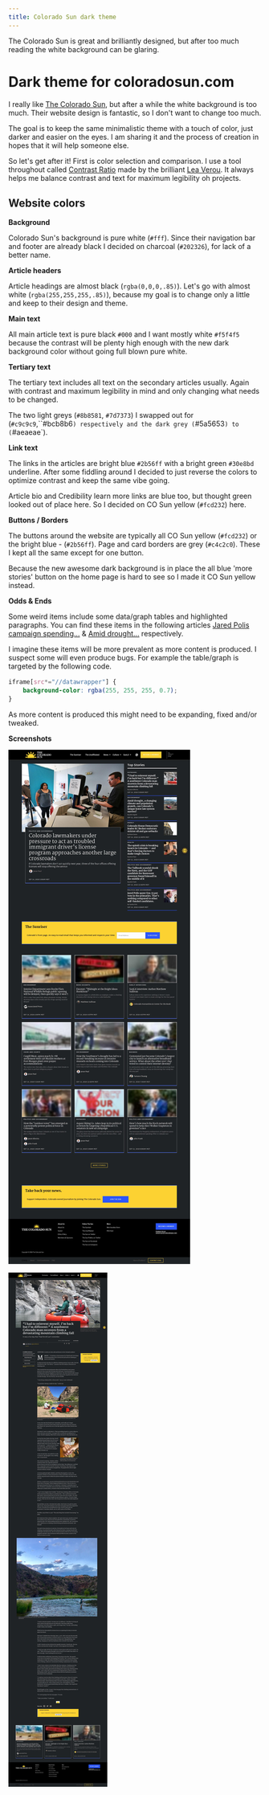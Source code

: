```yaml
---
title: Colorado Sun dark theme
---
```


The Colorado Sun is great and brilliantly designed, but after too much reading the white background can be glaring.

<!-- end -->

# Dark theme for coloradosun.com

I really like [The Colorado Sun](https://coloradosun.com/), but after a while the white background is too much.  Their website design is fantastic, so I don't want to change too much.

The goal is to keep the same minimalistic theme with a touch of color, just darker and easier on the eyes. I am sharing it and the process of creation in hopes that it will help someone else.

So let's get after it! First is color selection and comparison. I use a tool throughout called [Contrast Ratio](https://contrast-ratio.com/) made by the brilliant [Lea Verou](http://lea.verou.me/). It always helps me balance contrast and text for maximum legibility oh projects.

## Website colors
**Background**

Colorado Sun's background is pure white (`#fff`). Since their navigation bar and footer are already black I decided on charcoal (`#202326`), for lack of a better name.

**Article headers**

Article headings are almost black (`rgba(0,0,0,.85)`). Let's go with almost white (`rgba(255,255,255,.85)`), because my goal is to change only a little and keep to their design and theme.

**Main text**

All main article text is pure black `#000` and I want mostly white `#f5f4f5` because the contrast will be plenty high enough with the new dark background color without going full blown pure white.

**Tertiary text**

The tertiary text includes all text on the secondary articles usually. Again with contrast and maximum legibility in mind and only changing what needs to be changed.

The two light greys (`#8b8581`, `#7d7373`) I swapped out for (`#c9c9c9`,``#bcb8b6`) respectively and the dark grey (`#5a5653`) to (`#aeaeae`).

**Link text**

The links in the articles are bright blue `#2b56ff` with a bright green `#30e8bd` underline. After some fiddling around I decided to just reverse the colors to optimize contrast and keep the same vibe going.

Article bio and Credibility learn more links are blue too, but thought green looked out of place here. So I decided on CO Sun yellow (`#fcd232`) here.

**Buttons / Borders**

The buttons around the website are typically all CO Sun yellow (`#fcd232`) or the bright blue - (`#2b56ff`). Page and card borders are grey (`#c4c2c0`). These I kept all the same except for one button.

Because the new awesome dark background is in place the all blue 'more stories' button on the home page is hard to see so I made it CO Sun yellow instead.

**Odds & Ends**

Some weird items include some data/graph tables and highlighted paragraphs. You can find these items in the following articles [Jared Polis campaign spending...](https://coloradosun.com/2018/09/14/jared-polis-campaign-spending-governor-race-2018/) & [Amid drought...](https://coloradosun.com/2018/09/12/colorado-water-law-drought-climate-change/) respectively.

I imagine these items will be more prevalent as more content is produced. I suspect some will even produce bugs. For example the table/graph is targeted by the following code.

```css
iframe[src*="//datawrapper"] {
	background-color: rgba(255, 255, 255, 0.7);
}
```

As more content is produced this might need to be expanding, fixed and/or tweaked.

**Screenshots**

![Home Page view](./screenshot-homepage.jpg)

![Article view](./screenshot-article.jpg)
